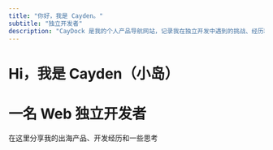 ```yaml
---
title: "你好，我是 Cayden。"
subtitle: "独立开发者"
description: "CayDock 是我的个人产品导航网站，记录我在独立开发中遇到的挑战、经历和成长，希望能为其他独立开发者提供一些启发和帮助"
---
```


# Hi，我是 Cayden（小岛）
# 一名 Web 独立开发者

在这里分享我的出海产品、开发经历和一些思考


